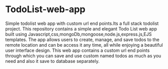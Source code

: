 # TodoList-web-app
Simple todolist web app with custom url end points.Its a full stack todolist project. This repository contains a simple and elegant Todo List web app built using Javascript,css,mongoDb,mongoose,node.js,express.js,EJS templates. The app allows users to create, manage, and save todos to the remote location and can be access it any time, all while enjoying a beautiful user interface design. This web app contains a custom url end points through which you can save and use custom named todos as much as you need and also it save to database separately.
